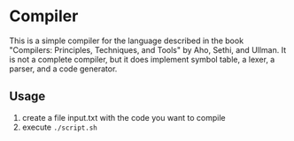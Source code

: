 # Compiler

This is a simple compiler for the language described in the book "Compilers: Principles, Techniques, and Tools" by Aho, Sethi, and Ullman. It is not a complete compiler, but it does implement symbol table, a lexer, a parser, and a code generator.

## Usage
1. create a file input.txt with the code you want to compile
2. execute `./script.sh`